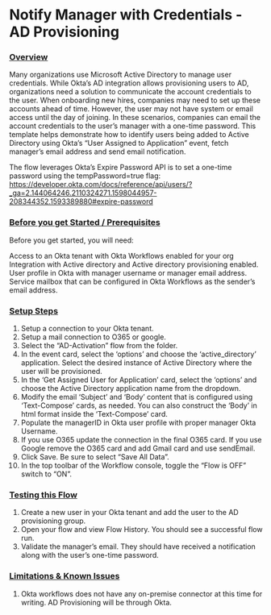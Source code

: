 # Notify Manager with Credentials - AD Provisioning

### <span style="text-decoration:underline;">Overview</span>

Many organizations use Microsoft Active Directory to manage user credentials. While Okta’s AD integration allows provisioning users to AD, organizations need a solution to communicate the account credentials to the user. When onboarding new hires, companies may need to set up these accounts ahead of time. However, the user may not have system or email access until the day of joining. In these scenarios, companies can email the account credentials to the user’s manager with a one-time password. This template helps demonstrate how to identify users being added to Active Directory using Okta’s “User Assigned to Application” event, fetch manager’s email address and send email notification. 

The flow leverages Okta’s Expire Password API is to set a one-time password using the tempPassword=true flag: 
https://developer.okta.com/docs/reference/api/users/?_ga=2.144064246.2110324271.1598044957-208344352.1593389880#expire-password

    
### <span style="text-decoration:underline;">Before you get Started / Prerequisites</span>

Before you get started, you will need:

Access to an Okta tenant with Okta Workflows enabled for your org 
Integration with Active directory and Active directory provisioning enabled. 
User profile in Okta with manager username or manager email address. 
Service mailbox that can be configured in Okta Workflows as the sender’s email address.



### <span style="text-decoration:underline;">Setup Steps</span>

1) Setup a connection to your Okta tenant. 
2) Setup a mail connection to O365 or google.
3) Select the “AD-Activation” flow from the folder.
4) In the event card, select the ‘options’ and choose the ‘active_directory’ application. Select the desired instance of Active Directory where the user will be  provisioned.
5) In the ‘Get Assigned User for Application’ card, select the ‘options’ and choose the Active Directory application name from the dropdown. 
6) Modify the email ‘Subject’ and ‘Body’ content that is configured using ‘Text-Compose’ cards, as needed. You can also construct the ‘Body’ in html format inside the ‘Text-Compose’ card. 
7) Populate the managerID in Okta user profile with proper manager Okta Username.
8) If you use O365 update the connection in the final O365 card. If you use Google remove the O365 card and add Gmail card and use sendEmail. 
9) Click Save. Be sure to select “Save All Data”.
10) In the top toolbar of the Workflow console, toggle the “Flow is OFF” switch to “ON”.


### <span style="text-decoration:underline;">Testing this Flow</span>

1) Create a new user in your Okta tenant and add the user to the AD provisioning group.
2) Open your flow and view Flow History. You should see a successful flow run.
3) Validate the manager’s email. They should have received a notification along with the user’s one-time password.


### <span style="text-decoration:underline;">Limitations & Known Issues</span>
1) Okta workflows does not have any on-premise connector at this time for writing. AD Provisioning will be through Okta.
